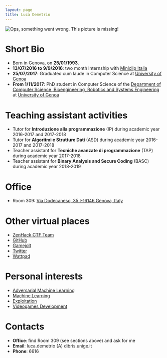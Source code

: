 ```yaml
---
layout: page
title: Luca Demetrio
---
```


![Ops, something went wrong. This picture is missing!](/pics/demetrio.jpg)

# Short Bio
* Born in Genova, on **25/01/1993**.
* **13/07/2016 to 9/9/2016**: two month Internship with [Miniclip Italia](https://corporate.miniclip.com/where-we-are/)
* **25/07/2017**: Graduated cum laude in Computer Science at [University of Genoa](https://en.wikipedia.org/wiki/University_of_Genoa)
* **From 1/11/2017**: PhD student in Computer Science of the [Department of Computer Science, Bioengineering, Robotics and Systems Engineering](http://www.dibris.unige.it/) at [University of Genoa](https://en.wikipedia.org/wiki/University_of_Genoa)

# Teaching assistant activities
* Tutor for **Introduzione alla programmazione** (IP) during academic year 2016-2017 and 2017-2018
* Tutor for **Algoritmi e Strutture Dati** (ASD) during academic year 2016-2017 and 2017-2018
* Teacher assistant for **Tecniche avanzate di programmazione** (TAP) during academic year 2017-2018
* Teacher assistant for **Binary Analysis and Secure Coding** (BASC) during academic year 2018-2019

# Office
* Room 309: [Via Dodecaneso, 35 I-16146 Genova, Italy](https://www.google.com/maps/place/Universit%C3%A0+degli+Studi+di+Genova+-+Dipartimento+di+Informatica,+Bioingegneria,+Robotica+e+Ingegneria+dei+Sistemi/@44.4033504,8.9718396,17.37z/data=!4m5!3m4!1s0x0:0x36191c714ef37673!8m2!3d44.4032971!4d8.9723245?hl=en-US)

# Other virtual places
* [ZenHack CTF Team](https://zenhack.it)
* [GitHub](https://github.com/zangobot)
* [Gamejolt](https://gamejolt.com/@wireluca)
* [Twitter](https://twitter.com/wireluca)
* [Wattpad](https://www.wattpad.com/user/LucaDemetrio)

# Personal interests
* [Adversarial Machine Learning](https://en.wikipedia.org/wiki/Adversarial_machine_learning)
* [Machine Learning](https://en.wikipedia.org/wiki/Machine_learning)
* [Exploitation](https://en.wikipedia.org/wiki/Exploit_(computer_security))
* [Videogames Development](https://en.wikipedia.org/wiki/Video_game_development)


# Contacts
* **Office**: find Room 309 (see sections above) and ask for me
* **Email**: luca.demetrio (A) dibris.unige.it
* **Phone**: 6616
